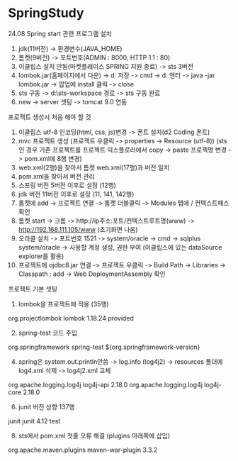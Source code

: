# SpringStudy
24.08 Spring start
관련 프로그램 설치

1. jdk(11버전) -> 환경변수(JAVA_HOME)
2. 톰켓(9버전) -> 포트번호(ADMIN : 8000, HTTP 1.1 : 80)
3. 이클립스 설치 안됨(마켓플레이스 SPRING 지원 종료) -> sts 3버전
4. lombok.jar(홈페이지에서 다운) -> d: 저장 -> cmd -> d: 엔터 -> java -jar lombok.jar -> 팝업에 install 클릭 -> close
5. sts 구동 -> d:\sts-workspace 경로 -> sts 구동 완료
6. new -> server 셋팅 -> tomcat 9.0 연동

프로젝트 생성시 처음 해야 할 것

1. 이클립스 utf-8 인코딩(html, css, js)변경 -> 폰트 설치(d2 Coding 폰트)
2. mvc 프로젝트 생성 (프로젝트 우클릭 -> properties -> Resource (utf-8)) (sts인 경우 기존 프로젝트를 프로젝트 익스플로러에서 copy -> paste 프로젝명 변경 -> pom.xml에 8행 변경)
3. web.xml(2행)을 찾아서 톰켓 web.xml(17행)과 버전 일치
4. pom.xml을 찾아서 버전 관리
5. 스프링 버전 5버전 이후로 설정 (12행)
6. jdk 버전 11버전 이후로 설정 (11, 141, 142행)
7. 톰켓에 add -> 프로젝트 연결 -> 톰켓 더블클릭 -> Modules 탭에 / 컨텍스트패스 확인
8. 톰켓 start -> 크롬 -> http://ip주소:포트/컨텍스트루트명(www) -> http://192.168.111.105/www (초기화면 나옴)
9. 오라클 설치 -> 포트번호 1521 -> system/oracle -> cmd -> sqlplus system/oracle -> 사용할 계정 생성, 권한 부여 (이클립스에 있는 dataSource explorer를 활용)
10. 프로젝트에 ojdbc8.jar 연결 -> 프로젝트 우클릭 -> Build Path -> Libraries -> Classpath : add -> Web DeploymentAssembly 확인

프로젝트 기본 셋팅
1. lombok을 프로젝트에 적용 (35행)
<dependency>
<!-- lombok 실행 코드 주입 -->
<!-- https://mvnrepository.com/artifact/org.projectlombok/lombok -->
    <groupId>org.projectlombok</groupId>
	    <artifactId>lombok</artifactId>
	    <version>1.18.24</version>
	    <scope>provided</scope>
</dependency>


2. spring-test 코드 주입
<dependency>
	<!-- spring-test 코드 주입 -> log를 작성 log4j를 log4j2로 변경-->
	<groupId>org.springframework</groupId>
	<artifactId>spring-test</artifactId>
	<version>${org.springframework-version}</version> <!-- 위에 정의된 버전 활용-->
</dependency>


4. spring은 system.out.println안씀 -> log.info (log4j2) -> resources 폴더에 log4.xml 삭제 -> log4j2.xml 교체
<dependency> 
	<!-- log4j2 활성화 : resources log4j2.xml 변경 https://logging.apache.org/log4j/2.x/maven-artifacts.html -->
	    <groupId>org.apache.logging.log4j</groupId>
	    <artifactId>log4j-api</artifactId>
	    <version>2.18.0</version>
</dependency>
<dependency>
	    <groupId>org.apache.logging.log4j</groupId>
	    <artifactId>log4j-core</artifactId>
	    <version>2.18.0</version>
</dependency>


6. junit 버전 상향 137행
<dependency>
	<!-- Test -->
	<!-- 메스드별 테스트 진행용 -->
	<groupId>junit</groupId>
	<artifactId>junit</artifactId>
	<version>4.12</version>
	<scope>test</scope>
</dependency> 

8. sts에서 pom.xml 첫줄 오류 해결 (plugins 아래쪽에 삽입)
<plugin>
<!-- https://mvnrepository.com/artifact/org.apache.maven.plugins/maven-war-plugin -->
	<groupId>org.apache.maven.plugins</groupId>
	<artifactId>maven-war-plugin</artifactId>
	<version>3.3.2</version>
</plugin>

